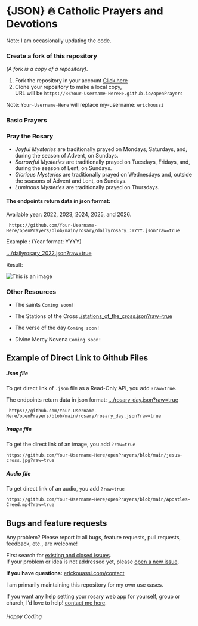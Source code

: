# {JSON} 🔥 Catholic Prayers and Devotions
Note: I am occasionally updating the code.

### Create a fork of this repository
 *(A fork is a copy of a repository)*.
1. Fork the repository in your account [Click here](https://github.com/erickouassi/openPrayers/fork)
2. Clone your repository to make a local copy,<br />
URL will be `https://<<Your-Username-Here>>.github.io/openPrayers`

Note: `Your-Username-Here` will replace my-username: `erickoussi`

### Basic Prayers


### Pray the Rosary
- *Joyful Mysteries* are traditionally prayed on Mondays, Saturdays, and, during the season of Advent, on Sundays.
- *Sorrowful Mysteries* are traditionally prayed on Tuesdays, Fridays, and, during the season of Lent, on Sundays.
- *Glorious Mysteries* are traditionally prayed on Wednesdays and, outside the seasons of Advent and Lent, on Sundays.
- *Luminous Mysteries* are traditionally prayed on Thursdays.

#### The endpoints return data in json format:

Available year: 2022, 2023, 2024, 2025, and 2026.

` https://github.com/Your-Username-Here/openPrayers/blob/main/rosary/dailyrosary_:YYYY.json?raw=true`

Example : (Year format: YYYY)

[.../dailyrosary_2022.json?raw=true](https://raw.githubusercontent.com/erickouassi/openPrayers/main/rosary/dailyrosary_2022.json)

Result:

![This is an image](https://github.com/erickouassi/openPrayers/blob/main/year_json1.png?raw=true)

### Other Resources
- The saints `Coming soon!`
- The Stations of the Cross [./stations_of_the_cross.json?raw=true](https://raw.githubusercontent.com/erickouassi/openPrayers/main/stations_of_the_cross.json)

- The verse of the day `Coming soon!`
- Divine Mercy Novena `Coming soon!`


## Example of Direct Link to Github Files

##### Json file
To get direct link of `.json` file as a Read-Only API, you add `?raw=true`.

The endpoints return data in json format:
[.../rosary-day.json?raw=true](https://raw.githubusercontent.com/erickouassi/openPrayers/main/rosary/rosary_day.json)

` https://github.com/Your-Username-Here/openPrayers/blob/main/rosary/rosary_day.json?raw=true`


##### Image file
To get the direct link of an image, you add `?raw=true` 

`https://github.com/Your-Username-Here/openPrayers/blob/main/jesus-cross.jpg?raw=true`

##### Audio file
To get direct link of an audio, you add `?raw=true` 

`https://github.com/Your-Username-Here/openPrayers/blob/main/Apostles-Creed.mp4?raw=true`


## Bugs and feature requests
Any problem? Please report it: all bugs, feature requests, pull requests, feedback, etc., are welcome!

First search for [existing and closed issues](https://github.com/erickouassi/openPrayers/issues?utf8=%E2%9C%93&q=is%3Aissue). <br />
If your problem or idea is not addressed yet, please [open a new issue](https://github.com/erickouassi/openPrayers/issues/new/choose).

**If you have questions:**  [erickouassi.com/contact](https://erickouassi.com/contact.html)

I am primarily maintaining this repository for my own use cases. 

If you want any help setting your rosary web app for yourself, group or church, I’d love to help! [contact me here](https://erickouassi.com/contact.html).




###### Happy Coding